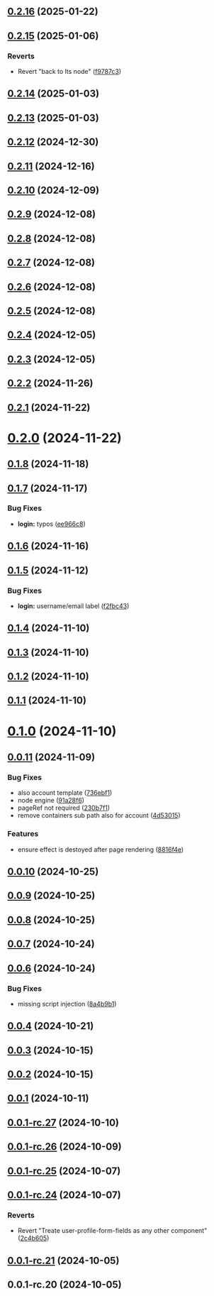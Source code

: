 ## [0.2.16](https://github.com/keycloakify/keycloakify-angular/compare/v0.2.15...v0.2.16) (2025-01-22)



## [0.2.15](https://github.com/keycloakify/keycloakify-angular/compare/v0.2.14...v0.2.15) (2025-01-06)


### Reverts

* Revert "back to lts node" ([f9787c3](https://github.com/keycloakify/keycloakify-angular/commit/f9787c3354e1efa0af865e6bfd00bdbec74fa35f))



## [0.2.14](https://github.com/keycloakify/keycloakify-angular/compare/v0.2.13...v0.2.14) (2025-01-03)



## [0.2.13](https://github.com/keycloakify/keycloakify-angular/compare/v0.2.12...v0.2.13) (2025-01-03)



## [0.2.12](https://github.com/keycloakify/keycloakify-angular/compare/v0.2.11...v0.2.12) (2024-12-30)



## [0.2.11](https://github.com/keycloakify/keycloakify-angular/compare/v0.2.10...v0.2.11) (2024-12-16)



## [0.2.10](https://github.com/keycloakify/keycloakify-angular/compare/v0.2.9...v0.2.10) (2024-12-09)



## [0.2.9](https://github.com/keycloakify/keycloakify-angular/compare/v0.2.8...v0.2.9) (2024-12-08)



## [0.2.8](https://github.com/keycloakify/keycloakify-angular/compare/v0.2.7...v0.2.8) (2024-12-08)



## [0.2.7](https://github.com/keycloakify/keycloakify-angular/compare/v0.2.6...v0.2.7) (2024-12-08)



## [0.2.6](https://github.com/keycloakify/keycloakify-angular/compare/v0.2.5...v0.2.6) (2024-12-08)



## [0.2.5](https://github.com/keycloakify/keycloakify-angular/compare/v0.2.4...v0.2.5) (2024-12-08)



## [0.2.4](https://github.com/keycloakify/keycloakify-angular/compare/v0.2.3...v0.2.4) (2024-12-05)



## [0.2.3](https://github.com/keycloakify/keycloakify-angular/compare/v0.2.2...v0.2.3) (2024-12-05)



## [0.2.2](https://github.com/keycloakify/keycloakify-angular/compare/v0.2.1...v0.2.2) (2024-11-26)



## [0.2.1](https://github.com/keycloakify/keycloakify-angular/compare/v0.2.0...v0.2.1) (2024-11-22)



# [0.2.0](https://github.com/keycloakify/keycloakify-angular/compare/v0.1.8...v0.2.0) (2024-11-22)



## [0.1.8](https://github.com/keycloakify/keycloakify-angular/compare/v0.1.7...v0.1.8) (2024-11-18)



## [0.1.7](https://github.com/keycloakify/keycloakify-angular/compare/v0.1.6...v0.1.7) (2024-11-17)


### Bug Fixes

* **login:** typos ([ee966c8](https://github.com/keycloakify/keycloakify-angular/commit/ee966c8142837e4263f5c436680e1efb88ff5f77))



## [0.1.6](https://github.com/keycloakify/keycloakify-angular/compare/v0.1.5...v0.1.6) (2024-11-16)



## [0.1.5](https://github.com/keycloakify/keycloakify-angular/compare/v0.1.4...v0.1.5) (2024-11-12)


### Bug Fixes

* **login:** username/email label ([f2fbc43](https://github.com/keycloakify/keycloakify-angular/commit/f2fbc436002f9e72683868add5544478b9fa4a39))



## [0.1.4](https://github.com/keycloakify/keycloakify-angular/compare/v0.1.3...v0.1.4) (2024-11-10)



## [0.1.3](https://github.com/keycloakify/keycloakify-angular/compare/v0.1.2...v0.1.3) (2024-11-10)



## [0.1.2](https://github.com/keycloakify/keycloakify-angular/compare/v0.1.1...v0.1.2) (2024-11-10)



## [0.1.1](https://github.com/keycloakify/keycloakify-angular/compare/v0.1.0...v0.1.1) (2024-11-10)



# [0.1.0](https://github.com/keycloakify/keycloakify-angular/compare/v0.0.11...v0.1.0) (2024-11-10)



## [0.0.11](https://github.com/keycloakify/keycloakify-angular/compare/v0.0.10...v0.0.11) (2024-11-09)


### Bug Fixes

* also account template ([736ebf1](https://github.com/keycloakify/keycloakify-angular/commit/736ebf18521a2379487717c497247796ef8d118c))
* node engine ([91a28f6](https://github.com/keycloakify/keycloakify-angular/commit/91a28f643ee621a1238ba5134f6d74cbb95b1208))
* pageRef not required ([230b7f1](https://github.com/keycloakify/keycloakify-angular/commit/230b7f1de96e87affdb48c6c022d145fe9eef224))
* remove containers sub path also for account ([4d53015](https://github.com/keycloakify/keycloakify-angular/commit/4d53015f3951b174d363a56921e8ba948bd1be19))


### Features

* ensure effect is destoyed after page rendering ([8816f4e](https://github.com/keycloakify/keycloakify-angular/commit/8816f4e29bb4698519915a8aadeab0eaa797f5a7))



## [0.0.10](https://github.com/keycloakify/keycloakify-angular/compare/v0.0.9...v0.0.10) (2024-10-25)



## [0.0.9](https://github.com/keycloakify/keycloakify-angular/compare/v0.0.8...v0.0.9) (2024-10-25)



## [0.0.8](https://github.com/keycloakify/keycloakify-angular/compare/v0.0.7...v0.0.8) (2024-10-25)



## [0.0.7](https://github.com/keycloakify/keycloakify-angular/compare/v0.0.6...v0.0.7) (2024-10-24)



## [0.0.6](https://github.com/keycloakify/keycloakify-angular/compare/v0.0.5...v0.0.6) (2024-10-24)


### Bug Fixes

* missing script injection ([8a4b9b1](https://github.com/keycloakify/keycloakify-angular/commit/8a4b9b1999f9bae98cf8230bce2547df90df52ce))



## [0.0.4](https://github.com/keycloakify/keycloakify-angular/compare/v0.0.3...v0.0.4) (2024-10-21)



## [0.0.3](https://github.com/keycloakify/keycloakify-angular/compare/v0.0.2...v0.0.3) (2024-10-15)



## [0.0.2](https://github.com/keycloakify/keycloakify-angular/compare/v0.0.1...v0.0.2) (2024-10-15)



## [0.0.1](https://github.com/keycloakify/keycloakify-angular/compare/v0.0.1-rc.27...v0.0.1) (2024-10-11)



## [0.0.1-rc.27](https://github.com/keycloakify/keycloakify-angular/compare/v0.0.1-rc.26...v0.0.1-rc.27) (2024-10-10)



## [0.0.1-rc.26](https://github.com/keycloakify/keycloakify-angular/compare/v0.0.1-rc.25...v0.0.1-rc.26) (2024-10-09)



## [0.0.1-rc.25](https://github.com/keycloakify/keycloakify-angular/compare/v0.0.1-rc.24...v0.0.1-rc.25) (2024-10-07)



## [0.0.1-rc.24](https://github.com/keycloakify/keycloakify-angular/compare/v0.0.1-rc.21...v0.0.1-rc.24) (2024-10-07)


### Reverts

* Revert "Treate user-profile-form-fields as any other component" ([2c4b605](https://github.com/keycloakify/keycloakify-angular/commit/2c4b605feabfda2d268335f002078b1cde47fab5))



## [0.0.1-rc.21](https://github.com/keycloakify/keycloakify-angular/compare/v0.0.1-rc.20...v0.0.1-rc.21) (2024-10-05)



## 0.0.1-rc.20 (2024-10-05)



